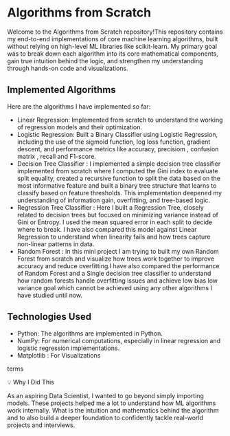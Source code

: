 ﻿# Algorithms from Scratch
Welcome to the Algorithms from Scratch repository!This repository contains my end-to-end implementations of core machine learning algorithms, built without relying on high-level ML libraries like scikit-learn. My primary goal was to break down each algorithm into its core mathematical components, gain true intuition behind the logic, and strengthen my understanding through hands-on code and visualizations.

## Implemented Algorithms
Here are the algorithms I have implemented so far:
- Linear Regression: Implemented from scratch to understand the working of regression models and their optimization.
- Logistic Regression: Built a Binary Classifier using Logistic Regression, including the use of the sigmoid function, log loss function, gradient descent, and performance metrics like accuracy, precisiom , confusion matrix , recall and F1-score.
- Decision Tree Classifier : I implemented a simple decision tree classifier implemented from scratch where I computed the Gini index to evaluate split equality, created a recursive function to split the data based on the most informative feature and built a binary tree structure that learns to classify based on feature thresholds. This implementation deepened my understanding of information gain, overfitting, and tree-based logic. 
- Regression Tree Classifier : Here I built a Regression Tree, closely related to decision trees but focused on minimizing variance instead of Gini or Entropy. I used the mean squared error in each split to decide where to break. I have also compared this model against Linear Regression to understand when linearity fails and how trees capture non-linear patterns in data. 
- Random Forest : In this mini project I am trying to built my own Random Forest from scratch and visualize how trees work together to improve accuracy and reduce overfitting.I have also compared the performance of Random Forest and a Single decision tree classifier to understand how random forests handle overfitting issues and achieve low bias low variance goal which cannot be achieved using any other algorithms I have studied until now. 

## Technologies Used
- Python: The algorithms are implemented in Python.
- NumPy: For numerical computations, especially in linear regression and logistic regression implementations.
- Matplotlib : For Visualizations

terms

💡 Why I Did This

As an aspiring Data Scientist, I wanted to go beyond simply importing models. These projects helped me a lot to understand how ML algorithms work internally. What is the intuition and mathematics behind the algorithm and to also build a deeper foundation to confidently tackle real-world projects and interviews. 
